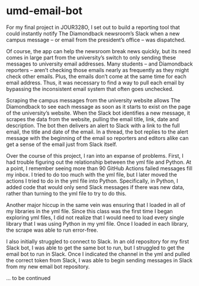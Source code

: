 # umd-email-bot

For my final project in JOUR328O, I set out to build a reporting tool that could instantly notify The Diamondback newsroom’s Slack when a new campus message – or email from the president’s office – was dispatched.

Of course, the app can help the newsroom break news quickly, but its need comes in large part from the university’s switch to only sending these messages to university email addresses. Many students – and Diamondback reporters – aren’t checking those emails nearly as frequently as they might check other emails. Plus, the emails don’t come at the same time for each email address. Thus, it was necessary to find a way to pull each email by bypassing the inconsistent email system that often goes unchecked.

Scraping the campus messages from the university website allows The Diamondback to see each message as soon as it starts to exist on the page of the university’s website. When the Slack bot identifies a new message, it scrapes the data from the website, pulling the email title, link, date and description. The bot then delivers an alert to Slack with a link to the full email, the title and date of the email. In a thread, the bot replies to the alert message with the beginning of the email so reporters and editors alike can get a sense of the email just from Slack itself.

Over the course of this project, I ran into an expanse of problems. First, I had trouble figuring out the relationship between the yml file and Python. At a point, I remember seeing more than 90 GitHub Actions failed messages fill my inbox. I tried to do too much with the yml file, but I later moved the actions I tried to do in the yml file into Python. Specifically, in Python, I added code that would only send Slack messages if there was new data, rather than turning to the yml file to try to do this.

Another major hiccup in the same vein was ensuring that I loaded in all of my libraries in the yml file. Since this class was the first time I began exploring yml files, I did not realize that I would need to load every single library that I was using Python in my yml file. Once I loaded in each library, the scrape was able to run error-free.

I also initially struggled to connect to Slack. In an old repository for my first Slack bot, I was able to get the same bot to run, but I struggled to get the email bot to run in Slack. Once I indicated the channel in the yml and pulled the correct token from Slack, I was able to begin sending messages in Slack from my new email bot repository.

… to be continued
